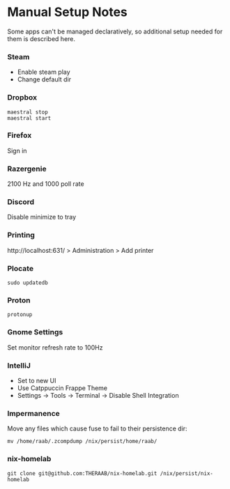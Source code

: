 # Manual Setup Notes
Some apps can't be managed declaratively, so additional setup needed for them is described here.
### Steam
- Enable steam play
- Change default dir
### Dropbox 
```console
maestral stop
maestral start
```
### Firefox
Sign in
### Razergenie 
2100 Hz and 1000 poll rate
### Discord 
Disable minimize to tray
### Printing
http://localhost:631/ > Administration > Add printer
### Plocate
```console
sudo updatedb
```
### Proton
```console
protonup
```
### Gnome Settings
Set monitor refresh rate to 100Hz
### IntelliJ
- Set to new UI
- Use Catppuccin Frappe Theme
- Settings -> Tools -> Terminal -> Disable Shell Integration
### Impermanence
Move any files which cause fuse to fail to their persistence dir:
```console
mv /home/raab/.zcompdump /nix/persist/home/raab/
```
### nix-homelab
```console
git clone git@github.com:THERAAB/nix-homelab.git /nix/persist/nix-homelab
```